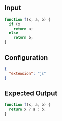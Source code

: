 
## Input
```javascript input
function f(x, a, b) {
  if (x)
    return a;
  else
    return b;
}
```

## Configuration
```json configuration
{
  "extension": "js"
}
```

## Expected Output
```javascript expected output
function f(x, a, b) {
  return x ? a : b;
}
```
